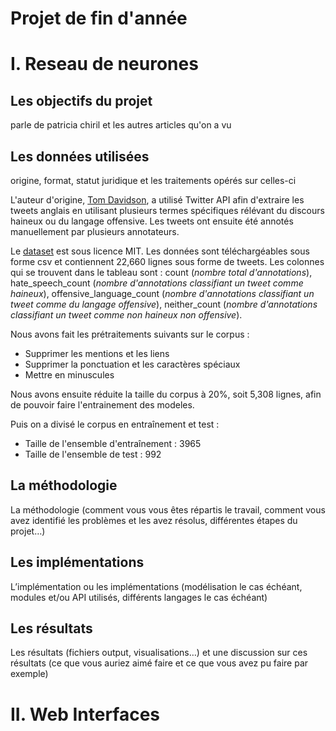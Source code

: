 # Projet de fin d'année


# I. Reseau de neurones
## Les objectifs du projet

parle de patricia chiril et les autres articles qu'on a vu

## Les données utilisées




origine, format, statut juridique et les traitements opérés sur celles-ci


L'auteur d'origine, [Tom Davidson](https://huggingface.co/datasets/tdavidson/hate_speech_offensive), a utilisé Twitter API afin d'extraire les tweets anglais en utilisant plusieurs termes spécifiques rélévant du discours haineux ou du langage offensive. Les tweets ont ensuite été annotés manuellement par plusieurs annotateurs.

Le [dataset](https://github.com/gemmafelton/Interface_web/blob/main/corpus) est sous licence MIT. Les données sont téléchargéables sous forme csv et contiennent 22,660 lignes sous forme de tweets. Les colonnes qui se trouvent dans le tableau sont : count (*nombre total d'annotations*), hate_speech_count (*nombre d'annotations classifiant un tweet comme haineux*), offensive_language_count (*nombre d'annotations classifiant un tweet comme du langage offensive*), neither_count (*nombre d'annotations classifiant un tweet comme non haineux non offensive*).

Nous avons fait les prétraitements suivants sur le corpus : 
* Supprimer les mentions et les liens
* Supprimer la ponctuation et les caractères spéciaux
* Mettre en minuscules

Nous avons ensuite réduite la taille du corpus à 20%, soit 5,308 lignes, afin de pouvoir faire l'entrainement des modeles.

Puis on a divisé le corpus en entraînement et test : 
* Taille de l'ensemble d'entraînement : 3965
* Taille de l'ensemble de test : 992




## La méthodologie
La méthodologie (comment vous vous êtes répartis le travail, comment vous avez identifié les problèmes et les avez résolus, différentes étapes du projet…)

## Les implémentations

L’implémentation ou les implémentations (modélisation le cas échéant, modules et/ou API utilisés, différents langages le cas échéant)

## Les résultats

Les résultats (fichiers output, visualisations…) et une discussion sur ces résultats (ce que vous auriez aimé faire et ce que vous avez pu faire par exemple)








# II. Web Interfaces
